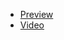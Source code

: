 - [Preview](https://oyepriyansh.github.io/image-filter-app/)
- [Video](https://youtube.com/shorts/bgAUrcPo3YY)
